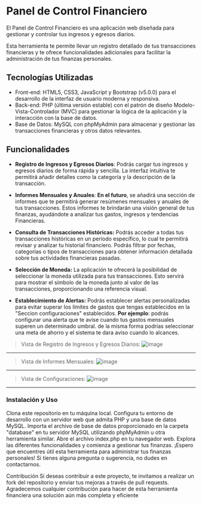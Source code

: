 # Panel de Control Financiero
El Panel de Control Financiero es una aplicación web diseñada para gestionar y controlar tus ingresos y egresos diarios.

Esta herramienta te permite llevar un registro detallado de tus transacciones financieras y te ofrece funcionalidades adicionales para facilitar la administración de tus finanzas personales.
## Tecnologías Utilizadas
- Front-end: HTML5, CSS3, JavaScript y Bootstrap (v5.0.0) para el desarrollo de la interfaz de usuario moderna y responsiva.
- Back-end: PHP (última versión estable) con el patrón de diseño Modelo-Vista-Controlador (MVC) para gestionar la lógica de la aplicación y la interacción con la base de datos.
- Base de Datos: MySQL con phpMyAdmin para almacenar y gestionar las transacciones financieras y otros datos relevantes.
## Funcionalidades

- **Registro de Ingresos y Egresos Diarios**: Podrás cargar tus ingresos y egresos diarios de forma rápida y sencilla. La interfaz intuitiva te permitirá añadir detalles como la categoría y la descripción de la transacción.

- **Informes Mensuales y Anuales**: **En el futuro**, se añadirá una sección de informes que te permitirá generar resúmenes mensuales y anuales de tus transacciones.
Estos informes te brindarán una visión general de tus finanzas, ayudándote a analizar tus gastos, ingresos y tendencias Financieras.

- **Consulta de Transacciones Históricas:** Podrás acceder a todas tus transacciones históricas en un período específico, lo cual te permitirá revisar y analizar tu historial financiero. Podrás filtrar por fechas, categorías o tipos de transacciones para obtener información detallada sobre tus actividades financieras pasadas.

- **Selección de Moneda:** La aplicación te ofrecerá la posibilidad de seleccionar la moneda utilizada para tus transacciones. Esto servirá para mostrar el símbolo de la moneda junto al valor de las transacciones, proporcionando una referencia visual.

- **Establecimiento de Alertas:** Podrás establecer alertas personalizadas para evitar superar los límites de gastos que tengas establecidos en la "Seccion configuraciones" establecidos.
 **Por ejemplo**: podrás configurar una alerta que te avise cuando tus gastos mensuales superen un determinado umbral.
  de la misma forma podrias seleccionar una meta de ahorro y el sistema te dara aviso cuando lo alcances.

> Vista de Registro de Ingresos y Egresos Diarios:
![image](https://github.com/enzotorricella/Proyecto-Financiero/assets/66220181/d36a10c4-f6ea-4c92-a4bc-f8383439321a)
****
> Vista de Informes Mensuales:
![image](https://github.com/enzotorricella/Proyecto-Financiero/assets/66220181/284a0666-a118-49d3-a182-ebfbb275f8ea)
*****
> Vista de Configuraciones:
![image](https://github.com/enzotorricella/Proyecto-Financiero/assets/66220181/a7fd2d43-9125-4823-afd5-7cef50deac01)
****
### Instalación y Uso
Clona este repositorio en tu máquina local.
Configura tu entorno de desarrollo con un servidor web que admita PHP y una base de datos MySQL.
Importa el archivo de base de datos proporcionado en la carpeta "database" en tu servidor MySQL utilizando phpMyAdmin u otra herramienta similar.
Abre el archivo index.php en tu navegador web.
Explora las diferentes funcionalidades y comienza a gestionar tus finanzas.
¡Espero que encuentres útil esta herramienta para administrar tus finanzas personales! Si tienes alguna pregunta o sugerencia, no dudes en contactarnos.

Contribución
Si deseas contribuir a este proyecto, te invitamos a realizar un fork del repositorio y enviar tus mejoras a través de pull requests. Agradecemos cualquier contribución para hacer de esta herramienta financiera una solución aún más completa y eficiente
